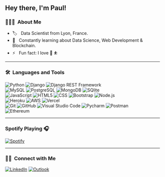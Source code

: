 ## Hey there, I'm Paul!

### 👨🏻‍💻 &nbsp;About Me

- :label: &nbsp; Data Scientist from Lyon, France.
- 🌱 &nbsp; Constantly learning about Data Science, Web Development & Blockchain.
- ⚡️ &nbsp; Fun fact: I love :basketball: :bouncing_ball_person:

---

### 🛠 &nbsp;Languages and Tools

  ![Python](https://img.shields.io/badge/-Python-333333?style=flat&logo=python)
  ![Django](https://img.shields.io/badge/-Django-092E20?style=flat&logo=django)
  ![Django REST Framework](https://img.shields.io/badge/-Django%20REST%20Framework-092E20?style=flat&logo=django)<br>
  ![MySQL](https://img.shields.io/badge/-MySQL-333333?style=flat&logo=mysql)
  ![PostgreSQL](https://img.shields.io/badge/-PostgreSQL-336791?style=flat&logo=PostgreSQL) 
  ![MongoDB](https://img.shields.io/badge/MongoDB-4EA94B?style=flat&logo=mongodb&logoColor=white)
  ![SQlite](https://img.shields.io/badge/SQLite-07405E?style=flat&logo=sqlite&logoColor=white)<br>
  ![JavaScript](https://img.shields.io/badge/-JavaScript-333333?style=flat&logo=javascript)
  ![HTML5](https://img.shields.io/badge/-HTML5-333333?style=flat&logo=HTML5)
  ![CSS](https://img.shields.io/badge/-CSS-333333?style=flat&logo=CSS3&logoColor=1572B6)
  ![Bootstrap](https://img.shields.io/badge/-Bootstrap-333333?style=flat&logo=bootstrap&logoColor=563D7C)
  ![Node.js](https://img.shields.io/badge/Node.js-43853D?style=flat&logo=node.js&logoColor=white)<br>
  ![Heroku](https://img.shields.io/badge/-Heroku-430098?style=flat&logo=heroku)
  ![AWS](https://img.shields.io/badge/Amazon_AWS-232F3E?style=flat&logo=amazon-aws&logoColor=white)
  ![Vercel](https://img.shields.io/badge/Vercel-000000?style=flat&logo=vercel&logoColor=white)<br>
  ![Git](https://img.shields.io/badge/-Git-333333?style=flat&logo=git)
  ![GitHub](https://img.shields.io/badge/-GitHub-333333?style=flat&logo=github)
  ![Visual Studio Code](https://img.shields.io/badge/-Visual%20Studio%20Code-333333?style=flat&logo=visual-studio-code&logoColor=007ACC)
  ![Pycharm](https://img.shields.io/badge/PyCharm-000000.svg?&style=flat&logo=PyCharm&logoColor=white)
  ![Postman](https://img.shields.io/badge/-Postman-000000?style=flat&logo=postman)<br>
  ![Ethereum](https://img.shields.io/badge/Ethereum-3C3C3D?style=flat&logo=Ethereum&logoColor=white)


---


### Spotify Playing 🎧
[![Spotify](https://novatorem-267eeqeg6-paulrousset.vercel.app/api/spotify)](https://open.spotify.com/user/1153825590)

---

### 🤝🏻 &nbsp;Connect with Me 

<p align="left">
<a href="https://www.linkedin.com/in/paul-rousset-ba6b7048/"><img alt="LinkedIn" src="https://img.shields.io/badge/LinkedIn-0077B5?style=flat&logo=linkedin&logoColor=white"></a>
<a href="mailto:paulrousset@hotmail.fr"><img alt="Outlook" src="https://img.shields.io/badge/Gmail-D14836?style=flat&logo=gmail&logoColor=white"></a>
</p>

